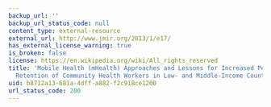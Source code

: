 ```yaml
---
backup_url: ''
backup_url_status_code: null
content_type: external-resource
external_url: http://www.jmir.org/2013/1/e17/
has_external_license_warning: true
is_broken: false
license: https://en.wikipedia.org/wiki/All_rights_reserved
title: 'Mobile Health (mHealth) Approaches and Lessons for Increased Performance and
  Retention of Community Health Workers in Low- and Middle-Income Countries: A Review'
uid: b8712a13-681a-4dff-a882-f2c918ce1200
url_status_code: 200
---
```

